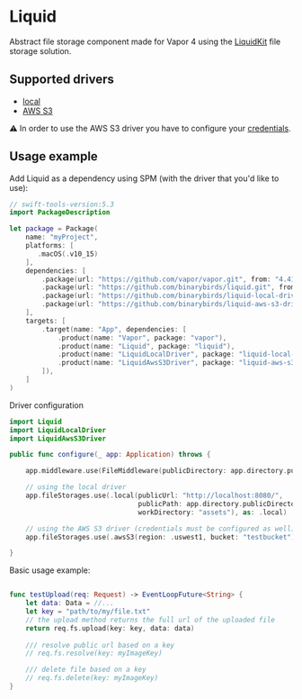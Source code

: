 # Liquid

Abstract file storage component made for Vapor 4 using the [LiquidKit](https://github.com/BinaryBirds/liquid-kit) file storage solution.

## Supported drivers

- [local](https://github.com/BinaryBirds/liquid-local-driver)
- [AWS S3](https://github.com/BinaryBirds/liquid-aws-s3-driver)

⚠️ In order to use the AWS S3 driver you have to configure your [credentials](https://github.com/BinaryBirds/liquid-aws-s3-driver#credentials).

## Usage example

Add Liquid as a dependency using SPM (with the driver that you'd like to use):

```swift
// swift-tools-version:5.3
import PackageDescription

let package = Package(
    name: "myProject",
    platforms: [
       .macOS(.v10_15)
    ],
    dependencies: [
        .package(url: "https://github.com/vapor/vapor.git", from: "4.41.0"),
        .package(url: "https://github.com/binarybirds/liquid.git", from: "1.2.0"),
        .package(url: "https://github.com/binarybirds/liquid-local-driver.git", from: "1.2.0"),
        .package(url: "https://github.com/binarybirds/liquid-aws-s3-driver.git", from: "1.1.0"),
    ],
    targets: [
        .target(name: "App", dependencies: [
            .product(name: "Vapor", package: "vapor"),
            .product(name: "Liquid", package: "liquid"),
            .product(name: "LiquidLocalDriver", package: "liquid-local-driver"),
            .product(name: "LiquidAwsS3Driver", package: "liquid-aws-s3-driver"),
        ]),
    ]
)
```

Driver configuration

```swift
import Liquid
import LiquidLocalDriver
import LiquidAwsS3Driver

public func configure(_ app: Application) throws {

    app.middleware.use(FileMiddleware(publicDirectory: app.directory.publicDirectory))

    // using the local driver
    app.fileStorages.use(.local(publicUrl: "http://localhost:8080/",
                                publicPath: app.directory.publicDirectory,
                                workDirectory: "assets"), as: .local)

    // using the AWS S3 driver (credentials must be configured as well)
    app.fileStorages.use(.awsS3(region: .uswest1, bucket: "testbucket"), as: .awsS3)

}
```

Basic usage example:

```swift

func testUpload(req: Request) -> EventLoopFuture<String> {
    let data: Data = //...
    let key = "path/to/my/file.txt"
    // the upload method returns the full url of the uploaded file
    return req.fs.upload(key: key, data: data)
    
    /// resolve public url based on a key
    // req.fs.resolve(key: myImageKey)

    /// delete file based on a key
    // req.fs.delete(key: myImageKey)
}
```
